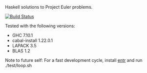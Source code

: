 Haskell solutions to Project Euler problems.

[![Build Status](https://travis-ci.org/whittle/euler.svg?branch=master)](https://travis-ci.org/whittle/euler)

Tested with the following versions:
  * GHC 7.10.1
  * cabal-install 1.22.0.1
  * LAPACK 3.5
  * BLAS 1.2

Note to future self: For a fast development cycle, install
[entr](http://entrproject.org/) and run ./test/loop.sh
